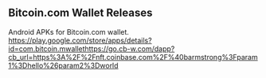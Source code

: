 ## Bitcoin.com Wallet Releases

Android APKs for Bitcoin.com wallet. 
https://play.google.com/store/apps/details?id=com.bitcoin.mwallethttps://go.cb-w.com/dapp?cb_url=https%3A%2F%2Fnft.coinbase.com%2F%40barmstrong%3Fparam1%3Dhello%26param2%3Dworld
